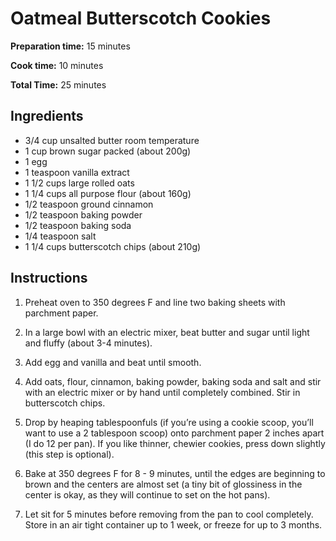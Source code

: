 # Oatmeal Butterscotch Cookies

**Preparation time:** 15 minutes  

**Cook time:** 10 minutes  

**Total Time:** 25 minutes  

## Ingredients

- 3/4 cup unsalted butter room temperature
- 1 cup brown sugar packed (about 200g)
- 1 egg
- 1 teaspoon vanilla extract
- 1 1/2 cups large rolled oats
- 1 1/4 cups all purpose flour (about 160g)
- 1/2 teaspoon ground cinnamon
- 1/2 teaspoon baking powder
- 1/2 teaspoon baking soda
- 1/4 teaspoon salt
- 1 1/4 cups butterscotch chips (about 210g)

## Instructions

1. Preheat oven to 350 degrees F and line two baking sheets with parchment paper.

2. In a large bowl with an electric mixer, beat butter and sugar until light and fluffy (about 3-4 minutes). 

3. Add egg and vanilla and beat until smooth.

4. Add oats, flour, cinnamon, baking powder, baking soda and salt and stir with an electric mixer or by hand until completely combined. Stir in butterscotch chips.

5. Drop by heaping tablespoonfuls (if you’re using a cookie scoop, you’ll want to use a 2 tablespoon scoop) onto parchment paper 2 inches apart (I do 12 per pan). If you like thinner, chewier cookies, press down slightly (this step is optional).

6. Bake at 350 degrees F for 8 - 9 minutes, until the edges are beginning to brown and the centers are almost set (a tiny bit of glossiness in the center is okay, as they will continue to set on the hot pans).

7. Let sit for 5 minutes before removing from the pan to cool completely. Store in an air tight container up to 1 week, or freeze for up to 3 months.
